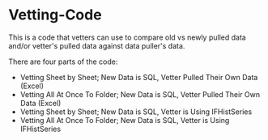 # Vetting-Code

This is a code that vetters can use to compare old vs newly pulled data and/or vetter's pulled data against data puller's data. 

There are four parts of the code: 
- Vetting Sheet by Sheet; New Data is SQL, Vetter Pulled Their Own Data (Excel)
- Vetting All At Once To Folder; New Data is SQL, Vetter Pulled Their Own Data (Excel)
-  Vetting Sheet by Sheet; New Data is SQL, Vetter is Using IFHistSeries
-  Vetting All At Once To Folder; New Data is SQL, Vetter is Using IFHistSeries
